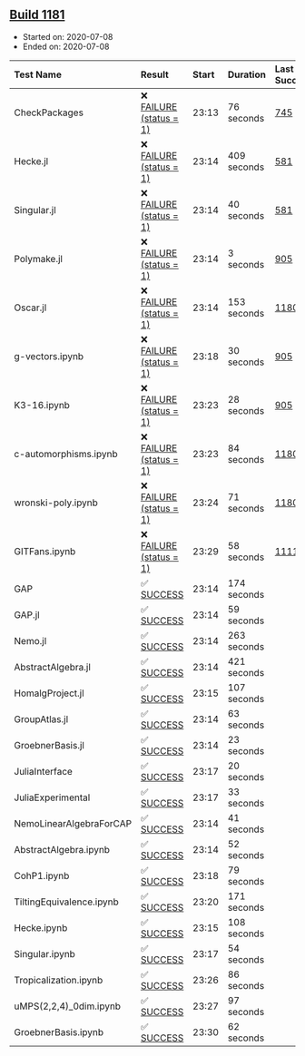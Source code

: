 ## [Build 1181](https://oscarci.mathematik.uni-kl.de/job/oscar-julia-1.4/1181/)

* Started on: 2020-07-08
* Ended on: 2020-07-08

| Test Name    | Result | Start | Duration | Last Success | First Failure |
|:-------------|:-------|:------|:---------|:-------------|:--------------|
| CheckPackages | ❌ [FAILURE (status = 1)](https://oscarci.mathematik.uni-kl.de/job/oscar-julia-1.4/1181/artifact/logs/build-1181/CheckPackages.log) | 23:13 | 76 seconds | [745](https://oscarci.mathematik.uni-kl.de/job/oscar-julia-1.4/745/) | [746](https://oscarci.mathematik.uni-kl.de/job/oscar-julia-1.4/746/) |
| Hecke.jl | ❌ [FAILURE (status = 1)](https://oscarci.mathematik.uni-kl.de/job/oscar-julia-1.4/1181/artifact/logs/build-1181/Hecke.jl.log) | 23:14 | 409 seconds | [581](https://oscarci.mathematik.uni-kl.de/job/oscar-julia-1.4/581/) | [582](https://oscarci.mathematik.uni-kl.de/job/oscar-julia-1.4/582/) |
| Singular.jl | ❌ [FAILURE (status = 1)](https://oscarci.mathematik.uni-kl.de/job/oscar-julia-1.4/1181/artifact/logs/build-1181/Singular.jl.log) | 23:14 | 40 seconds | [581](https://oscarci.mathematik.uni-kl.de/job/oscar-julia-1.4/581/) | [582](https://oscarci.mathematik.uni-kl.de/job/oscar-julia-1.4/582/) |
| Polymake.jl | ❌ [FAILURE (status = 1)](https://oscarci.mathematik.uni-kl.de/job/oscar-julia-1.4/1181/artifact/logs/build-1181/Polymake.jl.log) | 23:14 | 3 seconds | [905](https://oscarci.mathematik.uni-kl.de/job/oscar-julia-1.4/905/) | [907](https://oscarci.mathematik.uni-kl.de/job/oscar-julia-1.4/907/) |
| Oscar.jl | ❌ [FAILURE (status = 1)](https://oscarci.mathematik.uni-kl.de/job/oscar-julia-1.4/1181/artifact/logs/build-1181/Oscar.jl.log) | 23:14 | 153 seconds | [1180](https://oscarci.mathematik.uni-kl.de/job/oscar-julia-1.4/1180/) | [1181](https://oscarci.mathematik.uni-kl.de/job/oscar-julia-1.4/1181/) |
| g-vectors.ipynb | ❌ [FAILURE (status = 1)](https://oscarci.mathematik.uni-kl.de/job/oscar-julia-1.4/1181/artifact/logs/build-1181/g-vectors.ipynb.log) | 23:18 | 30 seconds | [905](https://oscarci.mathematik.uni-kl.de/job/oscar-julia-1.4/905/) | [907](https://oscarci.mathematik.uni-kl.de/job/oscar-julia-1.4/907/) |
| K3-16.ipynb | ❌ [FAILURE (status = 1)](https://oscarci.mathematik.uni-kl.de/job/oscar-julia-1.4/1181/artifact/logs/build-1181/K3-16.ipynb.log) | 23:23 | 28 seconds | [905](https://oscarci.mathematik.uni-kl.de/job/oscar-julia-1.4/905/) | [907](https://oscarci.mathematik.uni-kl.de/job/oscar-julia-1.4/907/) |
| c-automorphisms.ipynb | ❌ [FAILURE (status = 1)](https://oscarci.mathematik.uni-kl.de/job/oscar-julia-1.4/1181/artifact/logs/build-1181/c-automorphisms.ipynb.log) | 23:23 | 84 seconds | [1180](https://oscarci.mathematik.uni-kl.de/job/oscar-julia-1.4/1180/) | [1181](https://oscarci.mathematik.uni-kl.de/job/oscar-julia-1.4/1181/) |
| wronski-poly.ipynb | ❌ [FAILURE (status = 1)](https://oscarci.mathematik.uni-kl.de/job/oscar-julia-1.4/1181/artifact/logs/build-1181/wronski-poly.ipynb.log) | 23:24 | 71 seconds | [1180](https://oscarci.mathematik.uni-kl.de/job/oscar-julia-1.4/1180/) | [1181](https://oscarci.mathematik.uni-kl.de/job/oscar-julia-1.4/1181/) |
| GITFans.ipynb | ❌ [FAILURE (status = 1)](https://oscarci.mathematik.uni-kl.de/job/oscar-julia-1.4/1181/artifact/logs/build-1181/GITFans.ipynb.log) | 23:29 | 58 seconds | [1111](https://oscarci.mathematik.uni-kl.de/job/oscar-julia-1.4/1111/) | [1112](https://oscarci.mathematik.uni-kl.de/job/oscar-julia-1.4/1112/) |
| GAP | ✅ [SUCCESS](https://oscarci.mathematik.uni-kl.de/job/oscar-julia-1.4/1181/artifact/logs/build-1181/GAP.log) | 23:14 | 174 seconds |  |  |
| GAP.jl | ✅ [SUCCESS](https://oscarci.mathematik.uni-kl.de/job/oscar-julia-1.4/1181/artifact/logs/build-1181/GAP.jl.log) | 23:14 | 59 seconds |  |  |
| Nemo.jl | ✅ [SUCCESS](https://oscarci.mathematik.uni-kl.de/job/oscar-julia-1.4/1181/artifact/logs/build-1181/Nemo.jl.log) | 23:14 | 263 seconds |  |  |
| AbstractAlgebra.jl | ✅ [SUCCESS](https://oscarci.mathematik.uni-kl.de/job/oscar-julia-1.4/1181/artifact/logs/build-1181/AbstractAlgebra.jl.log) | 23:14 | 421 seconds |  |  |
| HomalgProject.jl | ✅ [SUCCESS](https://oscarci.mathematik.uni-kl.de/job/oscar-julia-1.4/1181/artifact/logs/build-1181/HomalgProject.jl.log) | 23:15 | 107 seconds |  |  |
| GroupAtlas.jl | ✅ [SUCCESS](https://oscarci.mathematik.uni-kl.de/job/oscar-julia-1.4/1181/artifact/logs/build-1181/GroupAtlas.jl.log) | 23:14 | 63 seconds |  |  |
| GroebnerBasis.jl | ✅ [SUCCESS](https://oscarci.mathematik.uni-kl.de/job/oscar-julia-1.4/1181/artifact/logs/build-1181/GroebnerBasis.jl.log) | 23:14 | 23 seconds |  |  |
| JuliaInterface | ✅ [SUCCESS](https://oscarci.mathematik.uni-kl.de/job/oscar-julia-1.4/1181/artifact/logs/build-1181/JuliaInterface.log) | 23:17 | 20 seconds |  |  |
| JuliaExperimental | ✅ [SUCCESS](https://oscarci.mathematik.uni-kl.de/job/oscar-julia-1.4/1181/artifact/logs/build-1181/JuliaExperimental.log) | 23:17 | 33 seconds |  |  |
| NemoLinearAlgebraForCAP | ✅ [SUCCESS](https://oscarci.mathematik.uni-kl.de/job/oscar-julia-1.4/1181/artifact/logs/build-1181/NemoLinearAlgebraForCAP.log) | 23:14 | 41 seconds |  |  |
| AbstractAlgebra.ipynb | ✅ [SUCCESS](https://oscarci.mathematik.uni-kl.de/job/oscar-julia-1.4/1181/artifact/logs/build-1181/AbstractAlgebra.ipynb.log) | 23:14 | 52 seconds |  |  |
| CohP1.ipynb | ✅ [SUCCESS](https://oscarci.mathematik.uni-kl.de/job/oscar-julia-1.4/1181/artifact/logs/build-1181/CohP1.ipynb.log) | 23:18 | 79 seconds |  |  |
| TiltingEquivalence.ipynb | ✅ [SUCCESS](https://oscarci.mathematik.uni-kl.de/job/oscar-julia-1.4/1181/artifact/logs/build-1181/TiltingEquivalence.ipynb.log) | 23:20 | 171 seconds |  |  |
| Hecke.ipynb | ✅ [SUCCESS](https://oscarci.mathematik.uni-kl.de/job/oscar-julia-1.4/1181/artifact/logs/build-1181/Hecke.ipynb.log) | 23:15 | 108 seconds |  |  |
| Singular.ipynb | ✅ [SUCCESS](https://oscarci.mathematik.uni-kl.de/job/oscar-julia-1.4/1181/artifact/logs/build-1181/Singular.ipynb.log) | 23:17 | 54 seconds |  |  |
| Tropicalization.ipynb | ✅ [SUCCESS](https://oscarci.mathematik.uni-kl.de/job/oscar-julia-1.4/1181/artifact/logs/build-1181/Tropicalization.ipynb.log) | 23:26 | 86 seconds |  |  |
| uMPS(2,2,4)_0dim.ipynb | ✅ [SUCCESS](https://oscarci.mathematik.uni-kl.de/job/oscar-julia-1.4/1181/artifact/logs/build-1181/uMPS-2-2-4-_0dim.ipynb.log) | 23:27 | 97 seconds |  |  |
| GroebnerBasis.ipynb | ✅ [SUCCESS](https://oscarci.mathematik.uni-kl.de/job/oscar-julia-1.4/1181/artifact/logs/build-1181/GroebnerBasis.ipynb.log) | 23:30 | 62 seconds |  |  |
